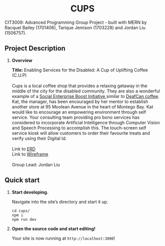 <p align="center">
</p>
<h1 align="center">
  CUPS
</h1>

CIT3009: Advanced Programming Group Project - built with MERN by Racquel Bailey (1701406), Tarique Jemison (1703228) and Jordan Liu (1506757).
<br>

## Project Description
1.  **Overview**

    **Title:** Enabling Services for the Disabled: A Cup of Uplifting Coffee (C.U.P) <br><br>
    Cups is a local coffee shop that provides a relaxing getaway in the middle of the city for the disabled community. They are also a wonderful example of a [Social Enterprise Boost Initiative ](https://www.micaf.gov.jm/msme-initiatives/`social-enterprise-boost-initiative-sebi)
    similar to [DeafCan coffee](https://www.deafcancoffee.com/). Kat, the manager, has been encouraged by her mentor to establish another store at 
    95 Moolean Avenue in the heart of Montego Bay. Kat would like to encourage an empowering environment through self service. Your consulting team providing pro bono services has 
    considered to incorporate Artificial Intelligence through Computer Vision and Speech Processing to accomplish this. The touch-screen self service kiosk will allow customers to 
    order their favourite treats and verify using their Digital Id.
    <br><br>
    Link to [ERD](https://gitlab.com/jordanxliu/cups/blob/master/design/CUPS_ERD.pdf) <br>
    Link to [Wireframe](https://gitlab.com/jordanxliu/cups/blob/master/design/CUPS_WIREFRAME.pdf) <br>
    <br>
    Group Lead: Jordan Liu 


## Quick start

1.  **Start developing.**

    Navigate into the site’s directory and start it up.

    ```shell
    cd cups/
    npm i
    npm run dev
    ```

2.  **Open the source code and start editing!**

    Your site is now running at `http://localhost:3000`! <br>


